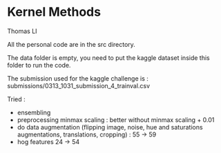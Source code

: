 # Kernel Methods 

Thomas LI

All the personal code are in the src directory.

The data folder is empty, you need to put the kaggle dataset inside this folder to run the code.

The submission used for the kaggle challenge is : submissions/0313_1031_submission_4_trainval.csv

Tried :
- ensembling
- preprocessing minmax scaling : better without minmax scaling + 0.01
- do data augmentation (flipping image, noise, hue and saturations augmentations, translations, cropping) : 55 -> 59
- hog features 24 -> 54
